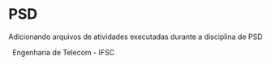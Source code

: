 # PSD
Adicionando arquivos de atividades executadas durante a disciplina de PSD


&nbsp;
Engenharia de Telecom - IFSC
